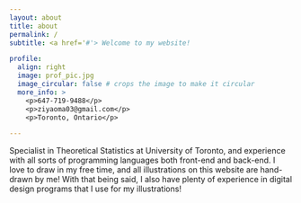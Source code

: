 ```yaml
---
layout: about
title: about
permalink: /
subtitle: <a href='#'> Welcome to my website!

profile:
  align: right
  image: prof_pic.jpg
  image_circular: false # crops the image to make it circular
  more_info: >
    <p>647-719-9488</p>
    <p>ziyaoma03@gmail.com</p>
    <p>Toronto, Ontario</p>

---
```


Specialist in Theoretical Statistics at University of Toronto, and experience with all sorts of programming languages both front-end and back-end. I love to draw in my free time, and all illustrations on this website are hand-drawn by me! With that being said, I also have plenty of experience in digital design programs that I use for my illustrations!

